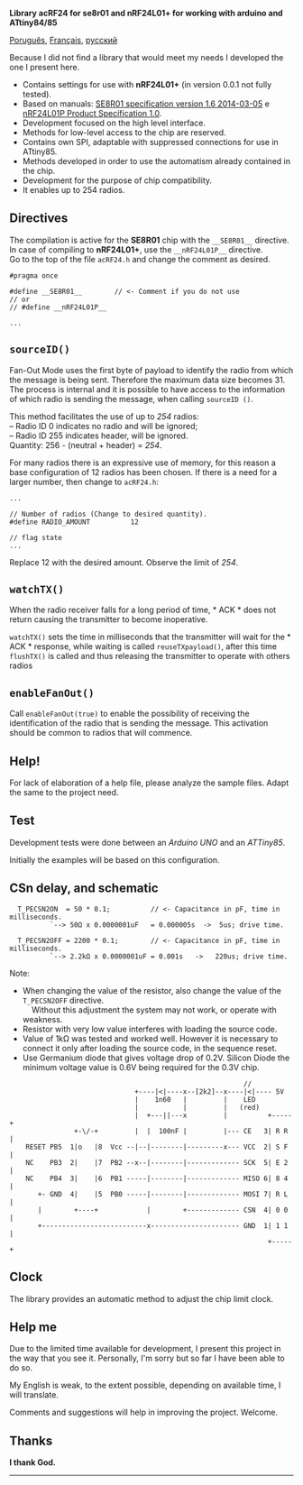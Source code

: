 
**Library acRF24 for se8r01 and nRF24L01+ for working with arduino and ATtiny84/85**

[Poruguês](docs/README_pt-br.md), [Français](docs/README_fr.md), [русский](docs/README_ru.md)

Because I did not find a library that would meet my needs I developed the one I present here.
* Contains settings for use with **nRF24L01+** (in version 0.0.1 not fully tested).
* Based on manuals:
[SE8R01 specification version 1.6 2014-03-05](http://community.atmel.com/sites/default/files/forum_attachments/SE8R01_DataSheet_v1%20-%20副本.pdf)
 e [nRF24L01P Product Specification 1.0](https://www.nordicsemi.com/eng/content/download/2726/34069/file/nRF24L01P_Product_Specification_1_0.pdf).
* Development focused on the high level interface.
* Methods for low-level access to the chip are reserved.
* Contains own SPI, adaptable with suppressed connections for use in ATtiny85.
* Methods developed in order to use the automatism already contained in the chip.
* Development for the purpose of chip compatibility.
* It enables up to 254 radios.

Directives
------------
  The compilation is active for the **SE8R01** chip with the `__SE8R01__` directive.    
  In case of compiling to **nRF24L01+**, use the `__nRF24L01P__` directive.    
  Go to the top of the file `acRF24.h` and change the comment as desired.

```
#pragma once

#define __SE8R01__        // <- Comment if you do not use
// or
// #define __nRF24L01P__

...

```

`sourceID()`
------------
  Fan-Out Mode uses the first byte of payload to identify the radio from which
  the message is being sent. Therefore the maximum data size becomes 31. The
  process is internal and it is possible to have access to the information of
  which radio is sending the message, when calling `sourceID ()`.
  
  This method facilitates the use of up to *254* radios:    
  – Radio ID 0 indicates no radio and will be ignored;    
  – Radio ID 255 indicates header, will be ignored.    
  Quantity: 256 - (neutral + header) = *254*.
  
  For many radios there is an expressive use of memory, for this reason a base
  configuration of 12 radios has been chosen. If there is a need for a larger
  number, then change to `acRF24.h`:

```
...

// Number of radios (Change to desired quantity).
#define RADIO_AMOUNT          12

// flag state
...
```
  Replace 12 with the desired amount. Observe the limit of *254*.


`watchTX()`
------------
  When the radio receiver falls for a long period of time, * ACK * does not
  return causing the transmitter to become inoperative.
  
  `watchTX()` sets the time in milliseconds that the transmitter will wait
  for the * ACK * response, while waiting is called `reuseTXpayload()`, after
  this time `flushTX()` is called and thus releasing the transmitter to
  operate with others radios


`enableFanOut()`
------------
  Call `enableFanOut(true)` to enable the possibility of receiving the
  identification of the radio that is sending the message. This activation
  should be common to radios that will commence.


Help!
------------
  For lack of elaboration of a help file, please analyze the sample files.
  Adapt the same to the project need.


Test
------------
  Development tests were done between an *Arduino UNO* and an *ATTiny85*.
  
  Initially the examples will be based on this configuration.


CSn delay, and schematic
------------
```
  T_PECSN2ON  = 50 * 0.1;          // <- Capacitance in pF, time in milliseconds.
          `--> 50Ω x 0.0000001uF   = 0.000005s  ->  5us; drive time.

  T_PECSN2OFF = 2200 * 0.1;        // <- Capacitance in pF, time in milliseconds.
          `--> 2.2kΩ x 0.0000001uF = 0.001s   ->   220us; drive time.
```
  Note: 
  * When changing the value of the resistor, also change the value of the `T_PECSN2OFF` directive.    
    Without this adjustment the system may not work, or operate with weakness.
  * Resistor with very low value interferes with loading the source code.
  * Value of 1kΩ was tested and worked well. However it is necessary to connect
    it only after loading the source code, in the sequence reset.
  * Use Germanium diode that gives voltage drop of 0.2V. Silicon Diode the
    minimum voltage value is 0.6V being required for the 0.3V chip.
```
                                                          //
                               +----|<|----x--[2k2]--x----|<|---- 5V 
                               |    1n60   |         |    LED
                               |           |         |   (red)
                               |  +---||---x         |          +-----+
                +-\/-+         |  |  100nF |         |--- CE   3| R R |
    RESET PB5  1|o   |8  Vcc --|--|--------|---------x--- VCC  2| S F |
    NC    PB3  2|    |7  PB2 --x--|--------|------------- SCK  5| E 2 |
    NC    PB4  3|    |6  PB1 -----|--------|------------- MISO 6| 8 4 |
       +- GND  4|    |5  PB0 -----|--------|------------- MOSI 7| R L |
       |        +----+            |        +------------- CSN  4| 0 0 |
       +--------------------------x---------------------- GND  1| 1 1 |
                                                                +-----+
```

Clock
------------
 The library provides an automatic method to adjust the chip limit clock.


Help me
------------
  Due to the limited time available for development, I present this project in the
  way that you see it. Personally, I'm sorry but so far I have been able to do so.
  
  My English is weak, to the extent possible, depending on available time, I will
  translate.
  
  Comments and suggestions will help in improving the project. Welcome.

Thanks
------------
  **I thank God.**
  
------------

